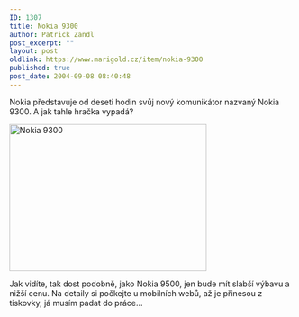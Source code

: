 ```yaml
---
ID: 1307
title: Nokia 9300
author: Patrick Zandl
post_excerpt: ""
layout: post
oldlink: https://www.marigold.cz/item/nokia-9300
published: true
post_date: 2004-09-08 08:40:48
---
```

<p>
Nokia představuje od deseti hodin svůj nový komunikátor nazvaný Nokia 9300. A jak tahle hračka vypadá?</p>

<p>
<img src="/wp-content/uploads/1/20040908-nokia9300.jpg" alt="Nokia 9300" width="350" height="261" /></p>

<p>
Jak vidíte, tak dost podobně, jako Nokia 9500, jen bude mít slabší výbavu a nižší cenu. Na detaily si počkejte u mobilních webů, až je přinesou z tiskovky, já musím padat do práce&#8230; </p>
